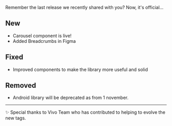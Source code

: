 Remember the last release we recently shared with you? Now, it's official...

## New

- Carousel component is live!
- Added Breadcrumbs in Figma

## Fixed

- Improved components to make the library more useful and solid

## Removed

- Android library will be deprecated as from 1 november.

---

✨ Special thanks to Vivo Team who has contributed to helping to evolve the new tags.
